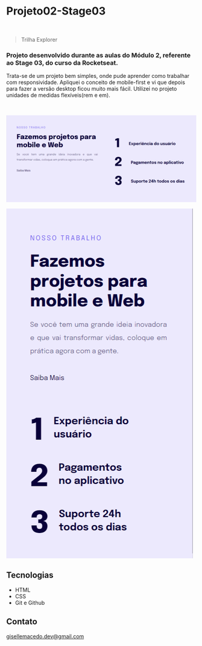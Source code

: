 # Projeto02-Stage03

<br/>

> Trilha Explorer


### Projeto desenvolvido durante as aulas do Módulo 2, referente ao Stage 03, do curso da Rocketseat.

Trata-se de um projeto bem simples, onde pude aprender como trabalhar com responsividade. Apliquei o conceito de mobile-first e vi que depois para fazer a versão desktop ficou muito mais fácil. Utilizei no projeto unidades de medidas flexíveis(rem e em).

<br/>

  ![preview](/image/img1.png)

  ![preview](/image/img2.png)

## Tecnologias

- HTML
- CSS
- Git e Github

## Contato

gisellemacedo.dev@gmail.com
